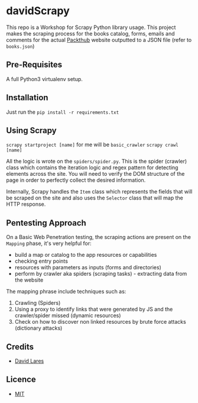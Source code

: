 # davidScrapy

This repo is a Workshop for Scrapy Python library usage. This project makes the scraping process for the books catalog, forms, emails and comments for the actual [Packthub](https://packtpub.com) website outputted to a JSON file (refer to `books.json`)

## Pre-Requisites

A full Python3 virtualenv setup.

## Installation

Just run the `pip install -r requirements.txt`

## Using Scrapy

`scrapy startproject [name]` for me will be `basic_crawler`
`scrapy crawl [name]`

All the logic is wrote on the `spiders/spider.py`. This is the spider (crawler) class which contains the iteration logic and regex pattern for detecting elements across the site. You will need to verify the DOM structure of the page in order to perfectly collect the desired information.

Internally, Scrapy handles the `Item` class which represents the fields that will be scraped on the site and also uses the `Selector` class that will map the HTTP response.

## Pentesting Approach

On a Basic Web Penetration testing, the scraping actions are present on the `Mapping` phase, it's very helpful for:

  - build a map or catalog to the app resources or capabilities
  - checking entry points
  - resources with parameters as inputs (forms and directories)
  - perform by crawler aka spiders (scraping tasks) - extracting data from the website

The mapping phrase include techniques such as:

  1. Crawling (Spiders)
  2. Using a proxy to identify links that were generated by JS and the crawler/spider missed (dynamic resources)
  3. Check on how to discover non linked resources by brute force attacks (dictionary attacks)

## Credits
  - [David Lares](https://twitter.com/davidlares3)

## Licence

  - [MIT](https://opensource.org/licenses/MIT)
